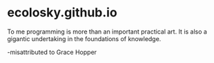 # ecolosky.github.io

To me programming is more than an important practical art.
It is also a gigantic undertaking in the foundations of knowledge.
  
-misattributed to Grace Hopper
